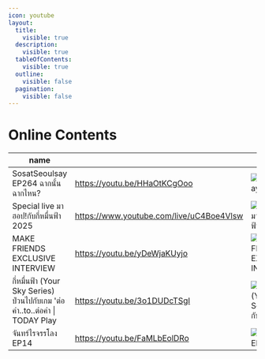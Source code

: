 ```yaml
---
icon: youtube
layout:
  title:
    visible: true
  description:
    visible: true
  tableOfContents:
    visible: true
  outline:
    visible: false
  pagination:
    visible: false
---
```


# Online Contents

<table data-column-title-hidden data-view="cards">
  <thead>
    <tr>
      <th>name</th>
      <th data-hidden data-card-target data-type="content-ref"></th>
      <th data-hidden data-card-cover data-type="files"></th>
    </tr>
  </thead>
  <tbody>
    <tr>
      <td>SosatSeoulsay EP264 ฉากนั้น ฉากไหน?</td>
      <td><a href="https://youtu.be/HHaOtKCgOoo">https://youtu.be/HHaOtKCgOoo</a></td>
      <td><img src="https://img.youtube.com/vi/HHaOtKCgOoo/maxresdefault.jpg" alt="SosatSeoulsay EP264"/></td>
    </tr>
    <tr>
      <td>Special live มาฮอป!กับกี่หมื่นฟ้า 2025</td>
      <td><a href="https://www.youtube.com/live/uC4Boe4Vlsw">https://www.youtube.com/live/uC4Boe4Vlsw</a></td>
      <td><img src="https://img.youtube.com/vi/uC4Boe4Vlsw/maxresdefault.jpg" alt="Special live มาฮอป!กับกี่หมื่นฟ้า 2025"/></td>
    </tr>
    <tr>
      <td>MAKE FRIENDS EXCLUSIVE INTERVIEW</td>
      <td><a href="https://youtu.be/yDeWjaKUyjo">https://youtu.be/yDeWjaKUyjo</a></td>
      <td><img src="https://img.youtube.com/vi/yDeWjaKUyjo/maxresdefault.jpg" alt="MAKE FRIENDS EXCLUSIVE INTERVIEW"/></td>
    </tr>
    <tr>
      <td>กี่หมื่นฟ้า (Your Sky Series) ป่วนไปกับเกม 'ต่อ คำ..to..ต่อคำ | TODAY Play</td>
      <td><a href="https://youtu.be/3o1DUDcTSgI">https://youtu.be/3o1DUDcTSgI</a></td>
      <td><img src="https://img.youtube.com/vi/3o1DUDcTSgI/maxresdefault.jpg" alt="กี่หมื่นฟ้า (Your Sky Series) ป่วนไปกับเกม"/></td>
    </tr>
    <tr>
      <td>จันทร์ไรจรรโลง EP14</td>
      <td><a href="https://youtu.be/FaMLbEolDRo">https://youtu.be/FaMLbEolDRo</a></td>
      <td><img src="https://img.youtube.com/vi/FaMLbEolDRo/maxresdefault.jpg" alt="จันทร์ไรจรรโลง EP14"/></td>
    </tr>
  </tbody>
</table>

